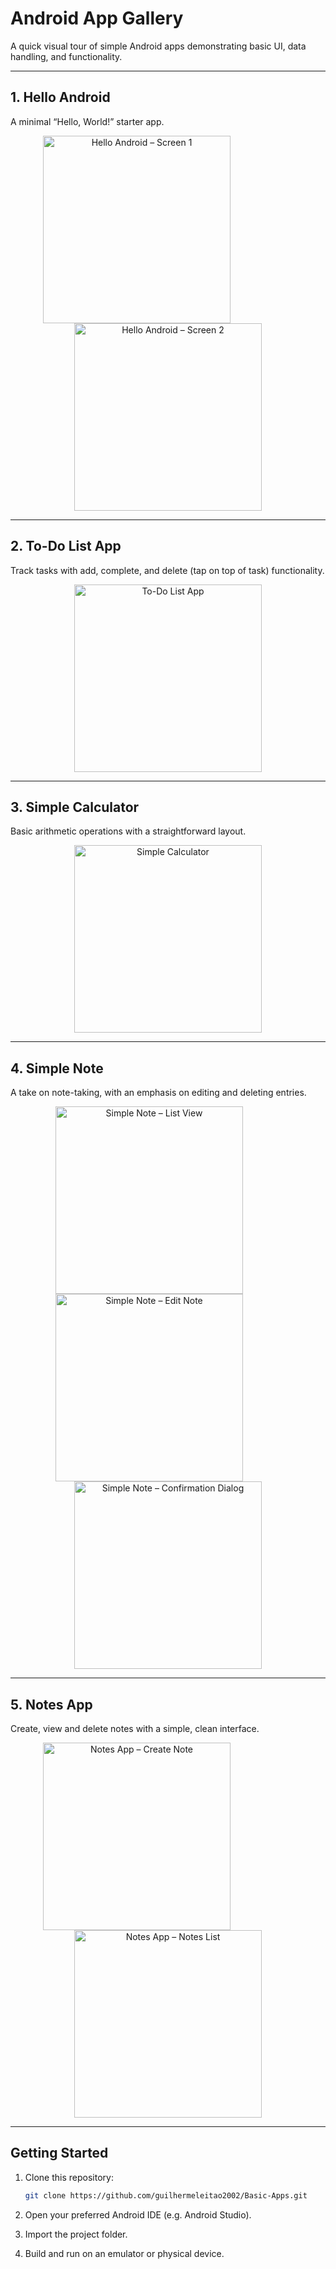 # Android App Gallery

A quick visual tour of simple Android apps demonstrating basic UI, data handling, and functionality.

---

## 1. Hello Android

A minimal “Hello, World!” starter app.

<p align="center">
  <img src="images/helloandroid_1.jpg" alt="Hello Android – Screen 1" width="300" style="margin-right:100px;"/>
  <img src="images/helloandroid_2.jpg" alt="Hello Android – Screen 2" width="300"/>
</p>

---

## 2. To-Do List App

Track tasks with add, complete, and delete (tap on top of task) functionality.

<p align="center">
  <img src="images/todolistapp.jpg" alt="To-Do List App" width="300"/>
</p>

---

## 3. Simple Calculator

Basic arithmetic operations with a straightforward layout.

<p align="center">
  <img src="images/simplecalculator.jpg" alt="Simple Calculator" width="300"/>
</p>

---


## 4. Simple Note

A take on note-taking, with an emphasis on editing and deleting entries.

<p align="center">
  <img src="images/simplenote_1.jpg" alt="Simple Note – List View" width="300" style="margin-right:60px;"/>
  <img src="images/simplenote_2.jpg" alt="Simple Note – Edit Note" width="300" style="margin-right:60px;"/>
  <img src="images/simplenote_3.jpg" alt="Simple Note – Confirmation Dialog" width="300"/>
</p>

---

## 5. Notes App

Create, view and delete notes with a simple, clean interface.

<p align="center">
  <img src="images/notesapp_1.jpg" alt="Notes App – Create Note" width="300" style="margin-right:100px;"/>
  <img src="images/notesapp_2.jpg" alt="Notes App – Notes List" width="300"/>
</p>

---

## Getting Started

1. Clone this repository:
   ```bash
   git clone https://github.com/guilhermeleitao2002/Basic-Apps.git
    ```

2. Open your preferred Android IDE (e.g. Android Studio).

3. Import the project folder.

4. Build and run on an emulator or physical device.